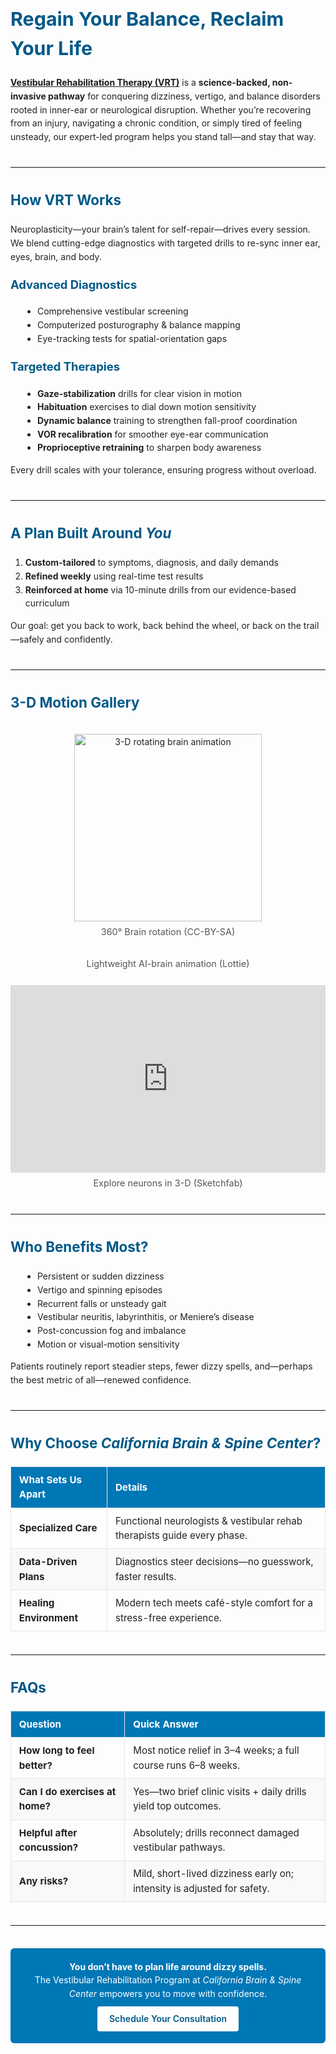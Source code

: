 <!-- ──────────────  CUSTOM STYLING  ────────────── -->
<style>
@import url('https://fonts.googleapis.com/css2?family=Inter:wght@400;600;700&display=swap');

:root{
  --accent:#0077b6;
  --accent-dark:#005987;
  --bg-light:#f8f9fa;
  --text:#222;
}

body,table,th,td,p,li{font-family:'Inter',system-ui,sans-serif;color:var(--text);line-height:1.55;}
h1,h2,h3{color:var(--accent-dark);font-weight:700;}
h1{font-size:1.9rem;margin-top:1.6rem;}
h2{font-size:1.4rem;margin-top:1.4rem;}
h3{font-size:1.15rem;margin-top:1.2rem;}
hr{border:none;border-top:2px solid var(--bg-light);margin:2.2rem 0;}
ul{margin-left:1.2rem;}
/* ------------  FAQ table ------------ */
table{width:100%;border-collapse:collapse;margin:1.2rem 0;font-size:.95rem;}
th,td{padding:.55rem .8rem;border:1px solid #e3e5e8;}
th{background:var(--accent);color:#fff;text-align:left;}
tr:nth-child(even){background:var(--bg-light);}
/* ------------  CTA ------------ */
.cta-box{background:var(--accent);color:#fff;padding:1.2rem 1.5rem;border-radius:6px;margin:2rem 0;text-align:center;}
.cta-box a{display:inline-block;margin-top:.6rem;background:#fff;color:var(--accent-dark);padding:.55rem 1.2rem;border-radius:4px;text-decoration:none;font-weight:600;}
.cta-box a:hover{background:var(--bg-light);}
/* ------------  Motion gallery ------------ */
.motion-gallery{display:grid;grid-template-columns:repeat(auto-fit,minmax(280px,1fr));gap:1.4rem;margin:2rem 0;}
.motion-gallery figure{margin:0;text-align:center;}
.motion-gallery figcaption{margin-top:.4rem;font-size:.9rem;color:#555;}
@media(max-width:500px){h1{font-size:1.6rem;}h2{font-size:1.25rem;}}
</style>

<!-- ──────────────  HEADER & INTRO ────────────── -->
# Regain Your Balance, Reclaim Your Life

[**Vestibular Rehabilitation Therapy (VRT)**](https://californiabrainspine.com/services/vestibular-rehabilitation/) is a **science-backed, non-invasive pathway** for conquering dizziness, vertigo, and balance disorders rooted in inner-ear or neurological disruption. Whether you’re recovering from an injury, navigating a chronic condition, or simply tired of feeling unsteady, our expert-led program helps you stand tall—and stay that way.

---

## How VRT Works
Neuroplasticity—your brain’s talent for self-repair—drives every session. We blend cutting-edge diagnostics with targeted drills to re-sync inner ear, eyes, brain, and body.

### Advanced Diagnostics
- Comprehensive vestibular screening  
- Computerized posturography & balance mapping  
- Eye-tracking tests for spatial-orientation gaps  

### Targeted Therapies
- **Gaze-stabilization** drills for clear vision in motion  
- **Habituation** exercises to dial down motion sensitivity  
- **Dynamic balance** training to strengthen fall-proof coordination  
- **VOR recalibration** for smoother eye-ear communication  
- **Proprioceptive retraining** to sharpen body awareness  

Every drill scales with your tolerance, ensuring progress without overload.

---

## A Plan Built Around *You*
1. **Custom-tailored** to symptoms, diagnosis, and daily demands  
2. **Refined weekly** using real-time test results  
3. **Reinforced at home** via 10-minute drills from our evidence-based curriculum  

Our goal: get you back to work, back behind the wheel, or back on the trail—safely and confidently.

---

## 3-D Motion Gallery
<div class="motion-gallery">

  <!-- GIF: Rotating Brain -->
  <figure>
    <img src="https://upload.wikimedia.org/wikipedia/commons/3/3c/Rotating_brain.gif" width="300" height="300" alt="3-D rotating brain animation">
    <figcaption>360° Brain rotation (CC-BY-SA)</figcaption>
  </figure>

  <!-- Lottie: AI Brain -->
  <figure>
    <!-- Lottie player script -->
    <script src="https://unpkg.com/@lottiefiles/lottie-player@latest/dist/lottie-player.js"></script>
    <lottie-player
      src="https://assets10.lottiefiles.com/packages/lf20_33gJ5A.json"
      background="transparent"
      speed="1"
      style="width:300px;height:300px"
      loop
      autoplay>
    </lottie-player>
    <figcaption>Lightweight AI-brain animation (Lottie)</figcaption>
  </figure>

  <!-- Interactive 3-D Neuron Model -->
  <figure>
    <iframe
      title="Interactive 3-D Neurons"
      src="https://sketchfab.com/models/20e930a5fae5457fa6d1738afa00c7bb/embed?autostart=1&autospin=0.3&ui_theme=dark"
      frameborder="0"
      allow="autoplay; fullscreen; vr"
      width="100%"
      height="300">
    </iframe>
    <figcaption>Explore neurons in 3-D (Sketchfab)</figcaption>
  </figure>

</div>

---

## Who Benefits Most?
- Persistent or sudden dizziness  
- Vertigo and spinning episodes  
- Recurrent falls or unsteady gait  
- Vestibular neuritis, labyrinthitis, or Meniere’s disease  
- Post-concussion fog and imbalance  
- Motion or visual-motion sensitivity  

Patients routinely report steadier steps, fewer dizzy spells, and—perhaps the best metric of all—renewed confidence.

---

## Why Choose *California Brain & Spine Center*?

| What Sets Us Apart | Details |
|--------------------|---------|
| **Specialized Care** | Functional neurologists & vestibular rehab therapists guide every phase. |
| **Data-Driven Plans** | Diagnostics steer decisions—no guesswork, faster results. |
| **Healing Environment** | Modern tech meets café-style comfort for a stress-free experience. |

---

## FAQs
| Question | Quick Answer |
|----------|--------------|
| **How long to feel better?** | Most notice relief in 3–4 weeks; a full course runs 6–8 weeks. |
| **Can I do exercises at home?** | Yes—two brief clinic visits + daily drills yield top outcomes. |
| **Helpful after concussion?** | Absolutely; drills reconnect damaged vestibular pathways. |
| **Any risks?** | Mild, short-lived dizziness early on; intensity is adjusted for safety. |

---

<div class="cta-box">
  <strong>You don’t have to plan life around dizzy spells.</strong><br>
  The Vestibular Rehabilitation Program at <em>California Brain & Spine Center</em> empowers you to move with confidence.  
  <a href="https://californiabrainspine.com/">Schedule Your Consultation</a>
</div>
